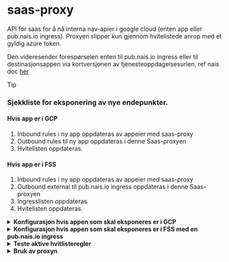 # saas-proxy
API for saas for å nå interna nav-apier i google cloud (enten app eller pub.nais.io ingress). 
Proxyen slipper kun gjennom hvitelistede anrop med et gyldig azure token.

Den videresender forespørselen enten til pub.nais.io ingress eller til destinasjonsappen via kortversjonen av tjenesteoppdagelsesurlen, ref nais doc [her](https://doc.nais.io/clusters/service-discovery/?h=discovery#short-names)

> [!TIP]
> ### Sjekkliste for eksponering av nye endepunkter.
> #### Hvis app er i GCP
> 1. Inbound rules i ny app oppdateras av appeier med saas-proxy
> 2. Outbound rules til ny app oppdateras i denne Saas-proxyen
> 3. Hvitelisten oppdateras.
> #### Hvis app er i FSS
> 1. Inbound rules i ny app oppdateras av appeier med saas-proxy
> 2. Outbound external til pub.nais.io ingress oppdateras i denne Saas-proxyen
> 3. Ingresslisten oppdateras
> 4. Hvitelisten oppdateras.


<details>
<summary><b>Konfigurasjon hvis appen som skal eksponeres er i GCP</b></summary>
  
Det må leggas til inbound rules i den app som ska exponeras av appeier:
```
- application: saas-proxy
  namespace: teamcrm
  cluster: <dev/prod>-gcp
```

Samt outbound rule her i [.nais/dev.yml](https://github.com/navikt/saas-proxy/blob/master/.nais/dev.yaml) og [.nais/prod.yml](https://github.com/navikt/saas-proxy/blob/master/.nais/prod.yaml):
```
# App i gcp:
- application: <app>
  namespace: <namespace>
```

Dette setter nettverkspolicyen slik at saas-proxyen kan kommunisere med appen, og forhåndsautoriserer azure-AD-klienten til proxyn.
Se dokumentasjon for nais [Access policies](https://doc.nais.io/nais-application/access-policy/) og [Pre-authorization](https://doc.nais.io/security/auth/azure-ad/access-policy/#pre-authorization)

Du legger til de endepunkter du vil gjøre tilgjengelig i hvitelisten før hvert miljø. Se
[whitelist/dev.json](https://github.com/navikt/saas-proxy/blob/master/src/main/resources/whitelist/dev.json)
og
[whitelist/prod.json](https://github.com/navikt/saas-proxy/blob/master/src/main/resources/whitelist/prod.json)

Hvitelisten er strukturert under *"namespace"* *"app"* *"pattern"*, der *"pattern"* er en streng bestående av http-metoden og regulære uttrykk før path, f.eks:
```
"teamnamespace": {
  "app": [
    "GET /getcall",
    "POST /done",
    "GET /api/.*"
  ]
}
```
</details>

<details>
<summary><b>Konfigurasjon hvis appen som skal eksponeres er i FSS med en pub.nais.io ingress</b></summary>

  
Det må leggas til inbound rules i den app som ska exponeras av appeier:
```
- application: saas-proxy
  namespace: teamcrm
  cluster: <dev/prod>-gcp
```

Samt outbound external her i [.nais/dev.yml](https://github.com/navikt/saas-proxy/blob/master/.nais/dev.yaml) og [.nais/prod.yml](https://github.com/navikt/saas-proxy/blob/master/.nais/prod.yaml):
```
- host: <ingress.to.endpoint-pub.nais.io>
```

Du legger til ingressen du vil gjøre tilgjengelig i ingresslisten før hvert miljø. Se
[ingresses/dev.json](https://github.com/navikt/saas-proxy/blob/master/src/main/resources/ingresses/dev.json)
og
[ingresses/prod.json](https://github.com/navikt/saas-proxy/blob/master/src/main/resources/ingresses/prod.json)

Dette setter nettverkspolicyen slik at saas-proxyen kan kommunisere med appen, og forhåndsautoriserer azure-AD-klienten til proxyn.
Se dokumentasjon for nais [Access policies](https://doc.nais.io/nais-application/access-policy/) og [Pre-authorization](https://doc.nais.io/security/auth/azure-ad/access-policy/#pre-authorization)

Du legger til de endepunkter du vil gjøre tilgjengelig i hvitelisten før hvert miljø. Se
[whitelist/dev.json](https://github.com/navikt/saas-proxy/blob/master/src/main/resources/whitelist/dev.json)
og
[whitelist/prod.json](https://github.com/navikt/saas-proxy/blob/master/src/main/resources/whitelist/prod.json)

Hvitelisten er strukturert under *"namespace"* *"app"* *"pattern"*, der *"pattern"* er en streng bestående av http-metoden og regulære uttrykk før path, f.eks:
```
"teamnamespace": {
  "app": [
    "GET /getcall",
    "POST /done",
    "GET /api/.*"
  ]
}
```
</details>

<details>
<summary><b>Teste aktive hvitlisteregler</b></summary>
Du kan teste om ett anrop er bestått eller ikke mot aktive regler hvis du går imot

https://saas-proxy.dev.intern.nav.no/internal/test/<uri-du-vil-testa>

https://saas-proxy.intern.nav.no/internal/test/<uri-du-vil-testa>

med header **target-app** (o optional ***target-namespace***) med appen du ønsker nå.
Ex:
```
curl https://saas-proxy.intern.dev.nav.no/internal/test/v1/oppfolging/periode -H "target-app:veilarbapi"
Report:
Evaluating GET /v1/oppfolging/periode on method GET, path /v1/oppfolging/periode true
Evaluating GET /v1/oppfolging/info on method GET, path /v1/oppfolging/periode false
Approved
```

</details>

<details>
<summary><b>Bruk av proxyn</b></summary>

De eksterna klientene som ønsker anrope via proxyen må sende med tre headers:

**target-app** - den app de ønsker nå (ex. sf-brukernotifikasjon)

**Authorization** - azure token mot saas-proxy

***target-namespace (optional)*** - eksplisitt namespace i tilfelle det er to apper i hvitelisten med identiske navn under forskjellige namespace

De bruker samme metode og uri som om de skulle anrope en ingress till den interne appen, men ingressen til proxyn (dev: https://saas-proxy.ekstern.dev.nav.no, prod: https://saas-proxy.nav.no)

Eks:

```
https://sf-brukernotifikasjon-v2.dev.intern.nav.no/do/a/call?param=1
```
blir
```
https://saas-proxy.ekstern.dev.nav.no/do/a/call?param=1
```
NB En app i gcp trenger ikke ha en ingress for å være tilgjengelig via proxy

</details>
